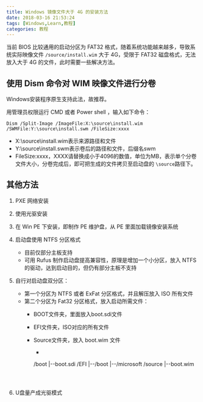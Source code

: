 ```yaml
---
title: Windows 镜像文件大于 4G 的安装方法
date: 2018-03-16 21:53:24
tags: [Windows,Learn,教程]
categories: 教程
---
```




<!--more-->

当前 BIOS 比较通用的启动分区为 FAT32 格式，随着系统功能越来越多，导致系统实际映像文件 `/source/install.wim` 大于 4G，受限于 FAT32 磁盘格式，无法放入大于 4G 的文件，此时需要一些解决方法。

## 使用 Dism 命令对 WIM 映像文件进行分卷

Windows安装程序原生支持此法，故推荐。  

用管理员权限运行 CMD 或者 Power shell ，输入如下命令：

```
Dism /Split-Image /ImageFile:X:\source\install.wim /SWMFile:Y:\source\install.swm /FileSize:xxxx
```

- X:\source\install.wim表示来源路径和文件
- Y:\source\install.swm表示卷后的路径和文件，后缀名swm
- FileSize:xxxx，XXXX请替换成小于4096的数值，单位为MB，表示单个分卷文件大小，分卷完成后，即可把生成的文件拷贝至启动盘的 `\source`路径下。

## 其他方法

1. PXE 网络安装

2. 使用光驱安装

3. 在 Win PE 下安装，即制作 PE 维护盘，从 PE 里面加载镜像安装系统

4. 启动盘使用 NTFS 分区格式
   - 目前仅部分主板支持
   - 可用 Rufus 制作启动盘提高兼容性，原理是增加一个小分区，放入 NTFS 的驱动，达到启动目的，但仍有部分主板不支持

5. 自行对启动盘双分区：
   - 第一个分区为 NTFS 或者 ExFat 分区格式，并且解压放入 ISO 所有文件
   - 第二个分区为 Fat32 分区格式，放入启动所需文件：
     - BOOT文件夹，里面放入boot.sdi文件

     - EFI文件夹，ISO对应的所有文件

     - Source文件夹，放入 boot.wim 文件

       - ```
       /boot
       |--boot.sdi
       /EFI
       |--/boot
       |--/microsoft
       /source
       |--boot.wim
         ```

       

6. U盘量产成光驱模式